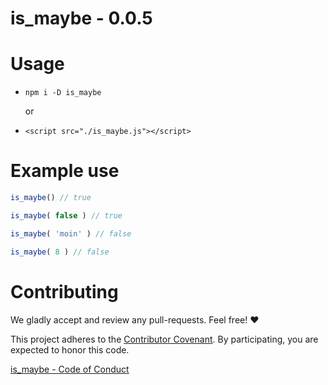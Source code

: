 is_maybe - 0.0.5
====================

Usage
=====

- `npm i -D is_maybe`

    or

- `<script src="./is_maybe.js"></script>`


Example use
===========


```javascript
is_maybe() // true

is_maybe( false ) // true

is_maybe( 'moin' ) // false

is_maybe( 8 ) // false
```


Contributing
============

We gladly accept and review any pull-requests. Feel free! :heart:


This project adheres to the [Contributor Covenant](http://contributor-covenant.org/). By participating, you are expected to honor this code.

[is_maybe - Code of Conduct](./CODE_OF_CONDUCT.md)